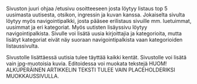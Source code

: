 Sivuston juuri ohjaa /etusivu osoitteeseen josta löytyy listaus top 5 uusimasta uutisesta, otsikon, ingressin ja kuvan kanssa.
Jokaiselta sivulta löytyy myös navigointipalkki, josta pääsee erilistaus sivuille mm. luetuimmat, uusimmat ja eri kategoriat.
Myös uutisten lisäyssivu löytyy navigointipalkista. Sivulle voi lisätä uusia kirjoittajia ja kategorioita, mutta lisätyt kategoriat
eivät näy suoraan navigointipalkista vaan kategorioiden listaussivulta.

Sivustolle lisättäessä uutisia tulee täyttää kaikki kentät. Sivustolle voi lisätä vain jpg-muotoisia kuvia. Editoidessa voi muokata 
tekstejä HUOM! ALKUPERÄINEN ARTIKKELIN TEKSTI TULEE VAIN PLACEHOLDERIKSI MUOKKAUSSIVULLA.

